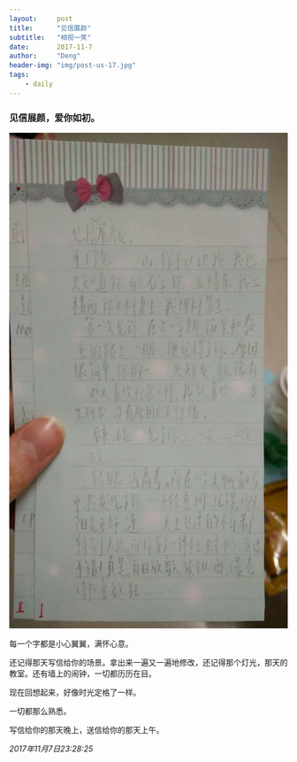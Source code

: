 ```yaml
---
layout:     post
title:      "见信展颜"
subtitle:   "相视一笑"
date:       2017-11-7
author:     "Deng"
header-img: "img/post-us-17.jpg"
tags:
    - daily
---
```


### 见信展颜，爱你如初。

![mmexport1510067172982](/img/mmexport1510067172982.jpg)

每一个字都是小心翼翼，满怀心意。

还记得那天写信给你的场景。拿出来一遍又一遍地修改，还记得那个灯光，那天的教室。还有墙上的闹钟，一切都历历在目。

现在回想起来，好像时光定格了一样。

一切都那么熟悉。

写信给你的那天晚上，送信给你的那天上午。

*2017年11月7日23:28:25*